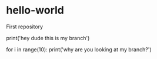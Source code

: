 # hello-world
First repository


print('hey dude this is my branch')

for i in range(10):
  print('why are you looking at my branch?')
